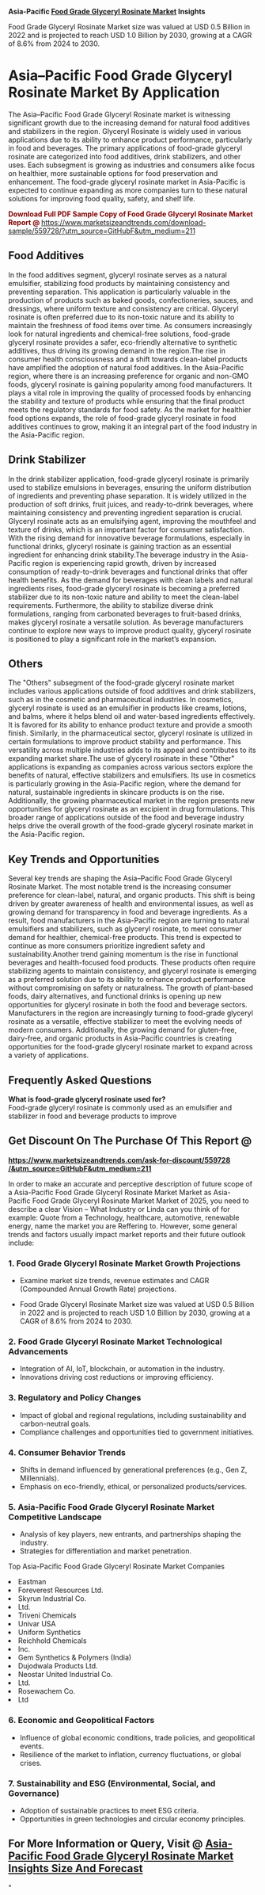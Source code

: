 <p><strong>Asia-Pacific&nbsp;<a href=""https://www.marketsizeandtrends.com/download-sample/559728/&amp;utm_source=GitHubF&amp;utm_medium=211"">Food Grade Glyceryl Rosinate Market</a> Insights</strong></p><p>Food Grade Glyceryl Rosinate Market size was valued at USD 0.5 Billion in 2022 and is projected to reach USD 1.0 Billion by 2030, growing at a CAGR of 8.6% from 2024 to 2030.</p><p><h1>Asia–Pacific Food Grade Glyceryl Rosinate Market By Application</h1><p>The Asia–Pacific Food Grade Glyceryl Rosinate market is witnessing significant growth due to the increasing demand for natural food additives and stabilizers in the region. Glyceryl Rosinate is widely used in various applications due to its ability to enhance product performance, particularly in food and beverages. The primary applications of food-grade glyceryl rosinate are categorized into food additives, drink stabilizers, and other uses. Each subsegment is growing as industries and consumers alike focus on healthier, more sustainable options for food preservation and enhancement. The food-grade glyceryl rosinate market in Asia-Pacific is expected to continue expanding as more companies turn to these natural solutions for improving food quality, safety, and shelf life. <p><strong><span style="color: #800000;">Download Full PDF Sample Copy of Food Grade Glyceryl Rosinate Market Report @</span>&nbsp;</strong><a href="https://www.marketsizeandtrends.com/download-sample/559728/?utm_source=GitHubF&amp;utm_medium=211" target="_blank">https://www.marketsizeandtrends.com/download-sample/559728/?utm_source=GitHubF&amp;utm_medium=211</a></p></p><h2>Food Additives</h2><p>In the food additives segment, glyceryl rosinate serves as a natural emulsifier, stabilizing food products by maintaining consistency and preventing separation. This application is particularly valuable in the production of products such as baked goods, confectioneries, sauces, and dressings, where uniform texture and consistency are critical. Glyceryl rosinate is often preferred due to its non-toxic nature and its ability to maintain the freshness of food items over time. As consumers increasingly look for natural ingredients and chemical-free solutions, food-grade glyceryl rosinate provides a safer, eco-friendly alternative to synthetic additives, thus driving its growing demand in the region.The rise in consumer health consciousness and a shift towards clean-label products have amplified the adoption of natural food additives. In the Asia-Pacific region, where there is an increasing preference for organic and non-GMO foods, glyceryl rosinate is gaining popularity among food manufacturers. It plays a vital role in improving the quality of processed foods by enhancing the stability and texture of products while ensuring that the final product meets the regulatory standards for food safety. As the market for healthier food options expands, the role of food-grade glyceryl rosinate in food additives continues to grow, making it an integral part of the food industry in the Asia-Pacific region.<h2>Drink Stabilizer</h2><p>In the drink stabilizer application, food-grade glyceryl rosinate is primarily used to stabilize emulsions in beverages, ensuring the uniform distribution of ingredients and preventing phase separation. It is widely utilized in the production of soft drinks, fruit juices, and ready-to-drink beverages, where maintaining consistency and preventing ingredient separation is crucial. Glyceryl rosinate acts as an emulsifying agent, improving the mouthfeel and texture of drinks, which is an important factor for consumer satisfaction. With the rising demand for innovative beverage formulations, especially in functional drinks, glyceryl rosinate is gaining traction as an essential ingredient for enhancing drink stability.The beverage industry in the Asia-Pacific region is experiencing rapid growth, driven by increased consumption of ready-to-drink beverages and functional drinks that offer health benefits. As the demand for beverages with clean labels and natural ingredients rises, food-grade glyceryl rosinate is becoming a preferred stabilizer due to its non-toxic nature and ability to meet the clean-label requirements. Furthermore, the ability to stabilize diverse drink formulations, ranging from carbonated beverages to fruit-based drinks, makes glyceryl rosinate a versatile solution. As beverage manufacturers continue to explore new ways to improve product quality, glyceryl rosinate is positioned to play a significant role in the market’s expansion.<h2>Others</h2><p>The "Others" subsegment of the food-grade glyceryl rosinate market includes various applications outside of food additives and drink stabilizers, such as in the cosmetic and pharmaceutical industries. In cosmetics, glyceryl rosinate is used as an emulsifier in products like creams, lotions, and balms, where it helps blend oil and water-based ingredients effectively. It is favored for its ability to enhance product texture and provide a smooth finish. Similarly, in the pharmaceutical sector, glyceryl rosinate is utilized in certain formulations to improve product stability and performance. This versatility across multiple industries adds to its appeal and contributes to its expanding market share.The use of glyceryl rosinate in these "Other" applications is expanding as companies across various sectors explore the benefits of natural, effective stabilizers and emulsifiers. Its use in cosmetics is particularly growing in the Asia-Pacific region, where the demand for natural, sustainable ingredients in skincare products is on the rise. Additionally, the growing pharmaceutical market in the region presents new opportunities for glyceryl rosinate as an excipient in drug formulations. This broader range of applications outside of the food and beverage industry helps drive the overall growth of the food-grade glyceryl rosinate market in the Asia-Pacific region.<h2>Key Trends and Opportunities</h2><p>Several key trends are shaping the Asia–Pacific Food Grade Glyceryl Rosinate Market. The most notable trend is the increasing consumer preference for clean-label, natural, and organic products. This shift is being driven by greater awareness of health and environmental issues, as well as growing demand for transparency in food and beverage ingredients. As a result, food manufacturers in the Asia-Pacific region are turning to natural emulsifiers and stabilizers, such as glyceryl rosinate, to meet consumer demand for healthier, chemical-free products. This trend is expected to continue as more consumers prioritize ingredient safety and sustainability.Another trend gaining momentum is the rise in functional beverages and health-focused food products. These products often require stabilizing agents to maintain consistency, and glyceryl rosinate is emerging as a preferred solution due to its ability to enhance product performance without compromising on safety or naturalness. The growth of plant-based foods, dairy alternatives, and functional drinks is opening up new opportunities for glyceryl rosinate in both the food and beverage sectors. Manufacturers in the region are increasingly turning to food-grade glyceryl rosinate as a versatile, effective stabilizer to meet the evolving needs of modern consumers. Additionally, the growing demand for gluten-free, dairy-free, and organic products in Asia-Pacific countries is creating opportunities for the food-grade glyceryl rosinate market to expand across a variety of applications.<h2>Frequently Asked Questions</h2><p><b>What is food-grade glyceryl rosinate used for?</b><br>Food-grade glyceryl rosinate is commonly used as an emulsifier and stabilizer in food and beverage products to improve</p><h2><strong>Get Discount On The Purchase Of This Report @&nbsp;</strong></h2><p><strong><a href=""https://www.marketsizeandtrends.com/ask-for-discount/559728/&amp;utm_source=GitHubF&amp;utm_medium=211"" target=""_blank"">https://www.marketsizeandtrends.com/ask-for-discount/559728<br />/&amp;utm_source=GitHubF&amp;utm_medium=211</a></strong></p><p>In order to make an accurate and perceptive description of future scope of a Asia-Pacific&nbsp;Food Grade Glyceryl Rosinate Market Market as Asia-Pacific&nbsp;Food Grade Glyceryl Rosinate Market Market of 2025, you need to describe a clear Vision &ndash; What Industry or Linda can you think of for example: Quote from a Technology, healthcare, automotive, renewable energy, name the market you are Reffering to. However, some general trends and factors usually impact market reports and their future outlook include:</p><h3>1.&nbsp;<strong>Food Grade Glyceryl Rosinate Market Growth Projections</strong></h3><ul><li>Examine market size trends, revenue estimates and CAGR (Compounded Annual Growth Rate) projections.</li><li><p>Food Grade Glyceryl Rosinate Market size was valued at USD 0.5 Billion in 2022 and is projected to reach USD 1.0 Billion by 2030, growing at a CAGR of 8.6% from 2024 to 2030.</p></li></ul><h3>2.&nbsp;<strong>Food Grade Glyceryl Rosinate Market Technological Advancements</strong></h3><ul><li>Integration of AI, IoT, blockchain, or automation in the industry.</li><li>Innovations driving cost reductions or improving efficiency.</li></ul><h3>3.&nbsp;<strong>Regulatory and Policy Changes</strong></h3><ul><li>Impact of global and regional regulations, including sustainability and carbon-neutral goals.</li><li>Compliance challenges and opportunities tied to government initiatives.</li></ul><h3>4.&nbsp;<strong>Consumer Behavior Trends</strong></h3><ul><li>Shifts in demand influenced by generational preferences (e.g., Gen Z, Millennials).</li><li>Emphasis on eco-friendly, ethical, or personalized products/services.</li></ul><h3>5.&nbsp;<strong>Asia-Pacific Food Grade Glyceryl Rosinate Market Competitive Landscape</strong></h3><ul><li>Analysis of key players, new entrants, and partnerships shaping the industry.</li><li>Strategies for differentiation and market penetration.</li></ul><p data-pm-slice=""1 1 []"">Top Asia-Pacific Food Grade Glyceryl Rosinate Market Companies</p><div data-test-id=""""><p><li>Eastman</li><li> Foreverest Resources Ltd.</li><li> Skyrun Industrial Co.</li><li> Ltd.</li><li> Triveni Chemicals</li><li> Univar USA</li><li> Uniform Synthetics</li><li> Reichhold Chemicals</li><li> Inc.</li><li> Gem Synthetics & Polymers (India)</li><li> Dujodwala Products Ltd.</li><li> Neostar United Industrial Co.</li><li> Ltd.</li><li> Rosewachem Co.</li><li> Ltd</li></p></div><h3>6.&nbsp;<strong>Economic and Geopolitical Factors</strong></h3><ul><li>Influence of global economic conditions, trade policies, and geopolitical events.</li><li>Resilience of the market to inflation, currency fluctuations, or global crises.</li></ul><h3>7.&nbsp;<strong>Sustainability and ESG (Environmental, Social, and Governance)</strong></h3><ul><li>Adoption of sustainable practices to meet ESG criteria.</li><li>Opportunities in green technologies and circular economy principles.</li></ul><h2><strong>For More Information or Query, Visit @&nbsp;</strong><a href=""https://www.verifiedmarketreports.com/product/food-grade-glyceryl-rosinate-market/"" target=""_blank"">Asia-Pacific Food Grade Glyceryl Rosinate Market Insights Size And Forecast</a></h2>"
